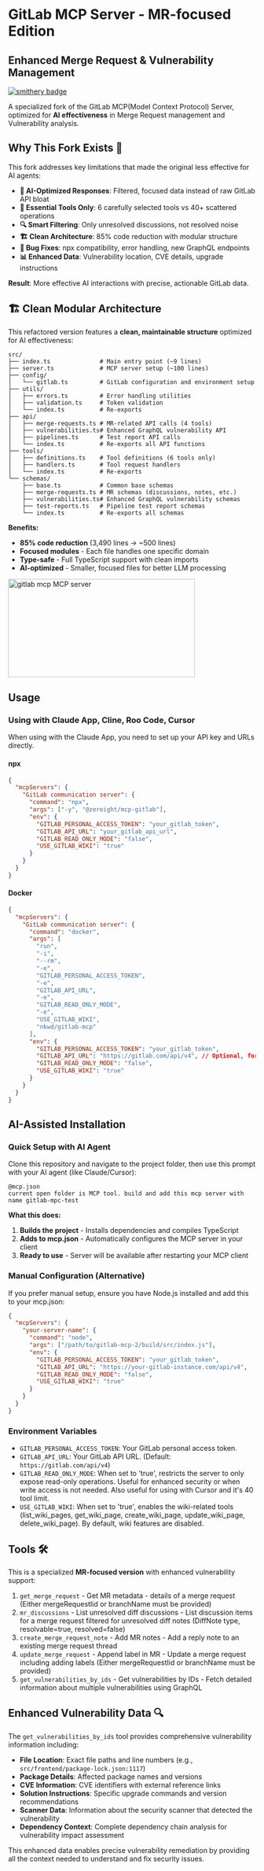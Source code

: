 # GitLab MCP Server - MR-focused Edition

## Enhanced Merge Request & Vulnerability Management

[![smithery badge](https://smithery.ai/badge/@zereight/gitlab-mcp)](https://smithery.ai/server/@zereight/gitlab-mcp)

A specialized fork of the GitLab MCP(Model Context Protocol) Server, optimized for **AI effectiveness** in Merge Request management and Vulnerability analysis.

## Why This Fork Exists 🎯

This fork addresses key limitations that made the original less effective for AI agents:

- **🧠 AI-Optimized Responses**: Filtered, focused data instead of raw GitLab API bloat
- **🎯 Essential Tools Only**: 6 carefully selected tools vs 40+ scattered operations
- **🔍 Smart Filtering**: Only unresolved discussions, not resolved noise
- **🏗️ Clean Architecture**: 85% code reduction with modular structure
- **🐛 Bug Fixes**: npx compatibility, error handling, new GraphQL endpoints
- **📊 Enhanced Data**: Vulnerability location, CVE details, upgrade instructions

**Result**: More effective AI interactions with precise, actionable GitLab data.

## 🏗️ Clean Modular Architecture

This refactored version features a **clean, maintainable structure** optimized for AI effectiveness:

```
src/
├── index.ts              # Main entry point (~9 lines)
├── server.ts             # MCP server setup (~100 lines)
├── config/
│   └── gitlab.ts         # GitLab configuration and environment setup
├── utils/
│   ├── errors.ts         # Error handling utilities
│   ├── validation.ts     # Token validation
│   └── index.ts          # Re-exports
├── api/
│   ├── merge-requests.ts # MR-related API calls (4 tools)
│   ├── vulnerabilities.ts# Enhanced GraphQL vulnerability API
│   ├── pipelines.ts      # Test report API calls
│   └── index.ts          # Re-exports all API functions
├── tools/
│   ├── definitions.ts    # Tool definitions (6 tools only)
│   ├── handlers.ts       # Tool request handlers
│   └── index.ts          # Re-exports
└── schemas/
    ├── base.ts           # Common base schemas
    ├── merge-requests.ts # MR schemas (discussions, notes, etc.)
    ├── vulnerabilities.ts# Enhanced GraphQL vulnerability schemas
    ├── test-reports.ts   # Pipeline test report schemas
    └── index.ts          # Re-exports all schemas
```

**Benefits:**
- **85% code reduction** (3,490 lines → ~500 lines)
- **Focused modules** - Each file handles one specific domain
- **Type-safe** - Full TypeScript support with clean imports
- **AI-optimized** - Smaller, focused files for better LLM processing

<a href="https://glama.ai/mcp/servers/7jwbk4r6d7"><img width="380" height="200" src="https://glama.ai/mcp/servers/7jwbk4r6d7/badge" alt="gitlab mcp MCP server" /></a>

## Usage

### Using with Claude App, Cline, Roo Code, Cursor

When using with the Claude App, you need to set up your API key and URLs directly.

#### npx

```json
{
  "mcpServers": {
    "GitLab communication server": {
      "command": "npx",
      "args": ["-y", "@zereight/mcp-gitlab"],
      "env": {
        "GITLAB_PERSONAL_ACCESS_TOKEN": "your_gitlab_token",
        "GITLAB_API_URL": "your_gitlab_api_url",
        "GITLAB_READ_ONLY_MODE": "false",
        "USE_GITLAB_WIKI": "true"
      }
    }
  }
}
```

#### Docker

```json
{
  "mcpServers": {
    "GitLab communication server": {
      "command": "docker",
      "args": [
        "run",
        "-i",
        "--rm",
        "-e",
        "GITLAB_PERSONAL_ACCESS_TOKEN",
        "-e",
        "GITLAB_API_URL",
        "-e",
        "GITLAB_READ_ONLY_MODE",
        "-e",
        "USE_GITLAB_WIKI",
        "nkwd/gitlab-mcp"
      ],
      "env": {
        "GITLAB_PERSONAL_ACCESS_TOKEN": "your_gitlab_token",
        "GITLAB_API_URL": "https://gitlab.com/api/v4", // Optional, for self-hosted GitLab
        "GITLAB_READ_ONLY_MODE": "false",
        "USE_GITLAB_WIKI": "true"
      }
    }
  }
}
```

## AI-Assisted Installation

### Quick Setup with AI Agent

Clone this repository and navigate to the project folder, then use this prompt with your AI agent (like Claude/Cursor):

```
@mcp.json 
current open folder is MCP tool. build and add this mcp server with name gitlab-mpc-test
```

**What this does:**
1. **Builds the project** - Installs dependencies and compiles TypeScript
2. **Adds to mcp.json** - Automatically configures the MCP server in your client
3. **Ready to use** - Server will be available after restarting your MCP client

### Manual Configuration (Alternative)

If you prefer manual setup, ensure you have Node.js installed and add this to your mcp.json:

```json
{
  "mcpServers": {
    "your-server-name": {
      "command": "node",
      "args": ["/path/to/gitlab-mcp-2/build/src/index.js"],
      "env": {
        "GITLAB_PERSONAL_ACCESS_TOKEN": "your_gitlab_token",
        "GITLAB_API_URL": "https://your-gitlab-instance.com/api/v4",
        "GITLAB_READ_ONLY_MODE": "false",
        "USE_GITLAB_WIKI": "true"
      }
    }
  }
}
```

### Environment Variables

- `GITLAB_PERSONAL_ACCESS_TOKEN`: Your GitLab personal access token.
- `GITLAB_API_URL`: Your GitLab API URL. (Default: `https://gitlab.com/api/v4`)
- `GITLAB_READ_ONLY_MODE`: When set to 'true', restricts the server to only expose read-only operations. Useful for enhanced security or when write access is not needed. Also useful for using with Cursor and it's 40 tool limit.
- `USE_GITLAB_WIKI`: When set to 'true', enables the wiki-related tools (list_wiki_pages, get_wiki_page, create_wiki_page, update_wiki_page, delete_wiki_page). By default, wiki features are disabled.

## Tools 🛠️

This is a specialized **MR-focused version** with enhanced vulnerability support:

<!-- TOOLS-START -->
1. `get_merge_request` - Get MR metadata - details of a merge request (Either mergeRequestIid or branchName must be provided)
2. `mr_discussions` - List unresolved diff discussions - List discussion items for a merge request filtered for unresolved diff notes (DiffNote type, resolvable=true, resolved=false)
3. `create_merge_request_note` - Add MR notes - Add a reply note to an existing merge request thread
4. `update_merge_request` - Append label in MR - Update a merge request including adding labels (Either mergeRequestIid or branchName must be provided)
5. `get_vulnerabilities_by_ids` - Get vulnerabilities by IDs - Fetch detailed information about multiple vulnerabilities using GraphQL
<!-- TOOLS-END -->

## Enhanced Vulnerability Data 🔍

The `get_vulnerabilities_by_ids` tool provides comprehensive vulnerability information including:

- **File Location**: Exact file paths and line numbers (e.g., `src/frontend/package-lock.json:1117`)
- **Package Details**: Affected package names and versions
- **CVE Information**: CVE identifiers with external reference links
- **Solution Instructions**: Specific upgrade commands and version recommendations
- **Scanner Data**: Information about the security scanner that detected the vulnerability
- **Dependency Context**: Complete dependency chain analysis for vulnerability impact assessment

This enhanced data enables precise vulnerability remediation by providing all the context needed to understand and fix security issues.
